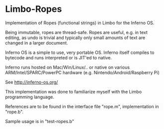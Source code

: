 # Limbo-Ropes
Implementation of Ropes (functional strings) in Limbo for the Inferno OS.

Being immutable, ropes are thread-safe.  Ropes are useful, e.g. in text editing, as undo is trivial and typically only small amounts of text are changed in a larger document.

Inferno OS is a simple to use, very portable OS.  Inferno itself compiles to bytecode and runs interpreted or is JIT'ed to native.

Inferno runs hosted on Mac/Win/Linux/.. or native on various ARM/Intel/SPARC/PowerPC hardware (e.g. Nintendo/Android/Raspberry Pi)

See
	http://inferno-os.org/

This implementation was done to familiarize myself with the Limbo programming language.

References are to be found in the interface file "rope.m", implementation in "rope.b".

Sample usage is in "test-ropes.b"
